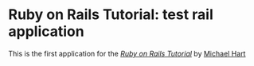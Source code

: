 # Ruby on Rails Tutorial: test rail application

This is the first application for the
[*Ruby on Rails Tutorial*](http://railstutorial.org/)
by [Michael Hart](http://michaelhart1.com/)
